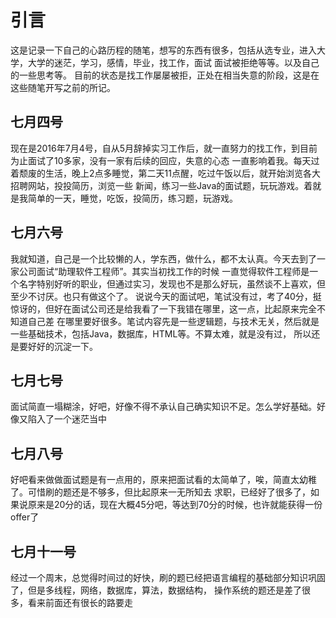 # 引言
 这是记录一下自己的心路历程的随笔，想写的东西有很多，包括从选专业，进入大学，大学的迷茫，学习，感情，毕业，找工作，面试
 面试被拒绝等等。以及自己的一些思考等。
 目前的状态是找工作屡屡被拒，正处在相当失意的阶段，这是在这些随笔开写之前的所记。

 ## 七月四号
 现在是2016年7月4号，自从5月辞掉实习工作后，就一直努力的找工作，到目前为止面试了10多家，没有一家有后续的回应，失意的心态
 一直影响着我。每天过着颓废的生活，晚上2点多睡觉，第二天11点醒，吃过午饭以后，就开始浏览各大招聘网站，投投简历，浏览一些
 新闻，练习一些Java的面试题，玩玩游戏。着就是我简单的一天，睡觉，吃饭，投简历，练习题，玩游戏。

## 七月六号
我就知道，自己是一个比较懒的人，学东西，做什么，都不太认真。今天去到了一家公司面试“助理软件工程师”。其实当初找工作的时候
一直觉得软件工程师是一个名字特别好听的职业，但通过实习，发现也不是那么好玩，虽然谈不上喜欢，但至少不讨厌。也只有做这个了。
说说今天的面试吧，笔试没有过，考了40分，挺惊讶的，但好在面试公司还是给我看了一下我错在哪里，这一点，比起原来完全不知道自己差
在哪里要好很多。笔试内容先是一些逻辑题，与技术无关，然后就是一些基础技术，包括Java，数据库，HTML等。不算太难，就是没有过，
所以还是要好好的沉淀一下。

## 七月七号
面试简直一塌糊涂，好吧，好像不得不承认自己确实知识不足。怎么学好基础。好像又陷入了一个迷茫当中

## 七月八号
好吧看来做做面试题是有一点用的，原来把面试看的太简单了，唉，简直太幼稚了。可惜刷的题还是不够多，但比起原来一无所知去
求职，已经好了很多了，如果说原来是20分的话，现在大概45分吧，等达到70分的时候，也许就能获得一份offer了

## 七月十一号
经过一个周末，总觉得时间过的好快，刷的题已经把语言编程的基础部分知识巩固了，但是多线程，网络，数据库，算法，数据结构，
操作系统的题还是差了很多，看来前面还有很长的路要走


